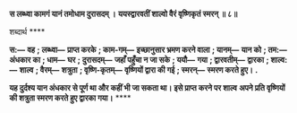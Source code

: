 **स लब्ध्वा कामगं यानं तमोधाम दुरासदम् ।** **ययस्द्वारवतीं शाल्वो वैरं वृष्णिकृतं स्मरन् ॥ ८॥** 

शब्दार्थ **** 

**स:—** **वह** **; लब्ध्वा—** **प्राप्त करके** **; काम-गम्—** **इच्छानुसार भ्रमण करने वाला** **; यानम्—** **यान को** **; तम:—** **अंधकार का** **; धाम—** **घर** **; दुरासदम्—** **जहाँ पहुँचा न जा सके** **; ययौ—** **गया** **; द्वारवतीम्—** **द्वारका** **; शाल्व:—** **शाल्व** **; वैरम्—** **शत्रुता** **; वृष्णि-कृतम्—** **वृष्णियों द्वारा की गई** **; स्मरन्—** **स्मरण करते हुए।** **.** 

**यह दुर्दश्य यान अंधकार से पूर्ण था और कहीं भी जा सकता था। इसे प्राप्त करने पर शाल्व** **अपने प्रति वृष्णियों की शत्रुता स्मरण करते हुए द्वारका गया।** **** 